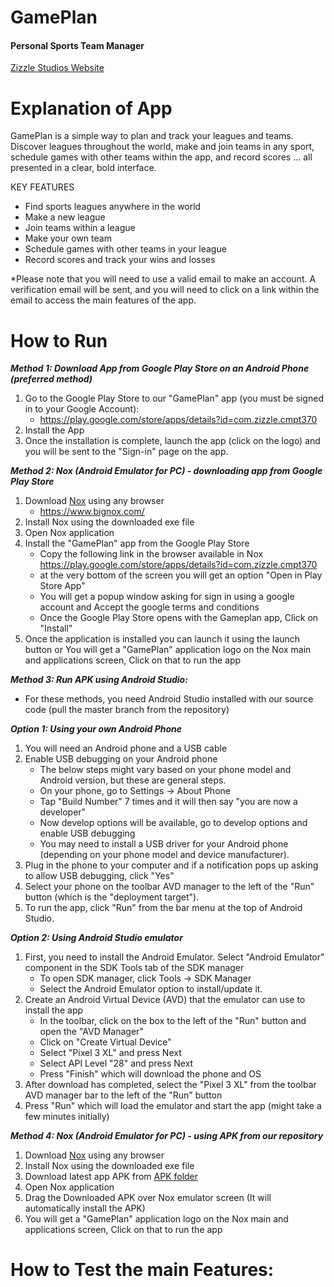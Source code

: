 # GamePlan
#### Personal Sports Team Manager
[Zizzle Studios Website](https://sites.google.com/view/zizzlestudioscanada/home)

# Explanation of App
GamePlan is a simple way to plan and track your leagues and teams. Discover leagues throughout the world, make and join teams in any sport, schedule games with other teams within the app, and record scores ... all presented in a clear, bold interface.

KEY FEATURES
*  Find sports leagues anywhere in the world
*  Make a new league
*  Join teams within a league
*  Make your own team
*  Schedule games with other teams in your league
*  Record scores and track your wins and losses

*Please note that you will need to use a valid email to make an account. A verification email will be sent, and you will need to click on a link within the email to access the main features of the app.

# How to Run

***Method 1: Download App from Google Play Store on an Android Phone (preferred method)***
1. Go to the Google Play Store to our "GamePlan" app (you must be signed in to your Google Account):
   *  https://play.google.com/store/apps/details?id=com.zizzle.cmpt370
2. Install the App
3. Once the installation is complete, launch the app (click on the logo) and you will be sent to the "Sign-in" page on the app.

***Method 2: Nox (Android Emulator for PC) - downloading app from Google Play Store***
1. Download [Nox](https://www.bignox.com/en/download/fullPackage) using any browser
   *  https://www.bignox.com/
2. Install Nox using the downloaded exe file
3. Open Nox application
4. Install the "GamePlan" app from the Google Play Store
   * Copy the following link in the browser available in Nox https://play.google.com/store/apps/details?id=com.zizzle.cmpt370
   * at the very bottom of the screen you will get an option "Open in Play Store App"
   * You will get a popup window asking for sign in using a google account and Accept the google terms and conditions
   * Once the Google Play Store opens with the Gameplan app, Click on "Install"
5. Once the application is installed you can launch it using the launch button or You will get a "GamePlan" application logo on the Nox main and applications screen, Click on that to run the app


***Method 3: Run APK using Android Studio:***
*  For these methods, you need Android Studio installed with our source code (pull the master branch from the repository)  

  ***Option 1: Using your own Android Phone***
1. You will need an Android phone and a USB cable
2. Enable USB debugging on your Android phone
   *  The below steps might vary based on your phone model and Android version, but these are general steps.
   *  On your phone, go to Settings -> About Phone
   *  Tap "Build Number" 7 times and it will then say "you are now a developer"
   *  Now develop options will be available, go to develop options and enable USB debugging
   *  You may need to install a USB driver for your Android phone (depending on your phone model and device manufacturer).
3. Plug in the phone to your computer and if a notification pops up asking to allow USB debugging, click "Yes"
4. Select your phone on the toolbar AVD manager to the left of the "Run" button (which is the "deployment target").
5. To run the app, click "Run" from the bar menu at the top of Android Studio. 


  ***Option 2: Using Android Studio emulator***
1. First, you need to install the Android Emulator. Select "Android Emulator" component in the SDK Tools tab of the SDK manager
   *  To open SDK manager, click Tools -> SDK Manager
   *  Select the Android Emulator option to install/update it.
2. Create an Android Virtual Device (AVD) that the emulator can use to install the app
   *  In the toolbar, click on the box to the left of the "Run" button and open the "AVD Manager"
   *  Click on "Create Virtual Device"
   *  Select "Pixel 3 XL" and press Next
   *  Select API Level "28" and press Next
   *  Press "Finish" which will download the phone and OS
3. After download has completed, select the "Pixel 3 XL" from the toolbar AVD manager bar to the left of the "Run" button
4. Press "Run" which will load the emulator and start the app (might take a few minutes initially)

***Method 4: Nox (Android Emulator for PC) - using APK from our repository***
1. Download [Nox](https://www.bignox.com/en/download/fullPackage) using any browser
2. Install Nox using the downloaded exe file
2. Download latest app APK from [APK folder](https://git.cs.usask.ca/test_alpha/project_1/tree/develop/APK)
3. Open Nox application 
4. Drag the Downloaded APK over Nox emulator screen (It will automatically install the APK)
5. You will get a "GamePlan" application logo on the Nox main and applications screen, Click on that to run the app

# How to Test the main Features:
